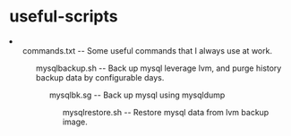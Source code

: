 useful-scripts
==============
<li>
<ul>commands.txt -- Some useful commands that I always use at work.</ui>
<ul>mysqlbackup.sh -- Back up mysql leverage lvm, and purge history backup data by configurable days.</ui>
<ul>mysqlbk.sg -- Back up mysql using mysqldump</ui>
<ul>mysqlrestore.sh -- Restore mysql data from lvm backup image.</ui>
</li>
